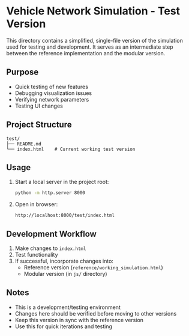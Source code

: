 # Vehicle Network Simulation - Test Version

This directory contains a simplified, single-file version of the simulation used for testing and development. It serves as an intermediate step between the reference implementation and the modular version.

## Purpose
- Quick testing of new features
- Debugging visualization issues
- Verifying network parameters
- Testing UI changes

## Project Structure
```
test/
├── README.md
└── index.html    # Current working test version
```

## Usage
1. Start a local server in the project root:
   ```bash
   python -m http.server 8000
   ```
2. Open in browser:
   ```
   http://localhost:8000/test/index.html
   ```

## Development Workflow
1. Make changes to `index.html`
2. Test functionality
3. If successful, incorporate changes into:
   - Reference version (`reference/working_simulation.html`)
   - Modular version (in `js/` directory)

## Notes
- This is a development/testing environment
- Changes here should be verified before moving to other versions
- Keep this version in sync with the reference version
- Use this for quick iterations and testing 
